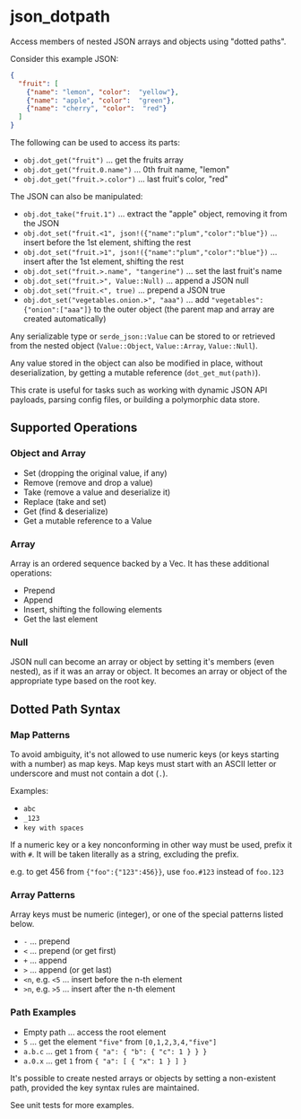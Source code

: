 # json_dotpath

Access members of nested JSON arrays and objects using "dotted paths".

Consider this example JSON:

```json
{
  "fruit": [
    {"name": "lemon", "color":  "yellow"},
    {"name": "apple", "color":  "green"},
    {"name": "cherry", "color":  "red"}
  ]
}
```

The following can be used to access its parts:
- `obj.dot_get("fruit")` ... get the fruits array
- `obj.dot_get("fruit.0.name")` ... 0th fruit name, "lemon"
- `obj.dot_get("fruit.>.color")` ... last fruit's color, "red"

The JSON can also be manipulated:

- `obj.dot_take("fruit.1")` ... extract the "apple" object, removing it from the JSON
- `obj.dot_set("fruit.<1", json!({"name":"plum","color":"blue"})` ... insert before the 1st element, shifting the rest
- `obj.dot_set("fruit.>1", json!({"name":"plum","color":"blue"})` ... insert after the 1st element, shifting the rest
- `obj.dot_set("fruit.>.name", "tangerine")` ... set the last fruit's name
- `obj.dot_set("fruit.>", Value::Null)` ... append a JSON null
- `obj.dot_set("fruit.<", true)` ... prepend a JSON true
- `obj.dot_set("vegetables.onion.>", "aaa")` ... add `"vegetables": {"onion":["aaa"]}` to the outer object 
  (the parent map and array are created automatically)

Any serializable type or `serde_json::Value` can be stored to or retrieved from
the nested object (`Value::Object`, `Value::Array`, `Value::Null`).
 
Any value stored in the object can also be modified in place, without deserialization, 
by getting a mutable reference (`dot_get_mut(path)`).

This crate is useful for tasks such as working with dynamic JSON API payloads,
parsing config files, or building a polymorphic data store.

## Supported Operations

### Object and Array
- Set (dropping the original value, if any)
- Remove (remove and drop a value)
- Take (remove a value and deserialize it)
- Replace (take and set)
- Get (find & deserialize)
- Get a mutable reference to a Value

### Array
Array is an ordered sequence backed by a Vec. It has these additional operations:

- Prepend
- Append
- Insert, shifting the following elements
- Get the last element

### Null
JSON null can become an array or object by setting it's members (even nested), as if it was an array or object.
It becomes an array or object of the appropriate type based on the root key.

## Dotted Path Syntax

### Map Patterns

To avoid ambiguity, it's not allowed to use numeric keys (or keys starting with a number) 
as map keys. Map keys must start with an ASCII letter or underscore and must not contain a dot (`.`).

Examples:

- `abc`
- `_123`
- `key with spaces`

If a numeric key or a key nonconforming in other way must be used, prefix it with `#`. 
It will be taken literally as a string, excluding the prefix.

e.g. to get 456 from `{"foo":{"123":456}}`, use `foo.#123` instead of `foo.123`

### Array Patterns

Array keys must be numeric (integer), or one of the special patterns listed below.

- `-` ... prepend
- `<` ... prepend (or get first)
- `+` ... append
- `>` ... append (or get last)
- `<n`, e.g. `<5` ... insert before the n-th element
- `>n`, e.g. `>5` ... insert after the n-th element

### Path Examples

- Empty path ... access the root element
- `5` ... get the element `"five"` from `[0,1,2,3,4,"five"]`
- `a.b.c` ... get `1` from `{ "a": { "b": { "c": 1 } } }`
- `a.0.x` ... get `1` from `{ "a": [ { "x": 1 } ] }`

It's possible to create nested arrays or objects by setting a non-existent path,
provided the key syntax rules are maintained. 

See unit tests for more examples.
